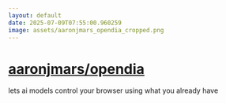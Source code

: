 ```yaml
---
layout: default
date: 2025-07-09T07:55:00.960259
image: assets/aaronjmars_opendia_cropped.png
---
```


# [aaronjmars/opendia](https://github.com/aaronjmars/opendia)

lets ai models control your browser using what you already have
